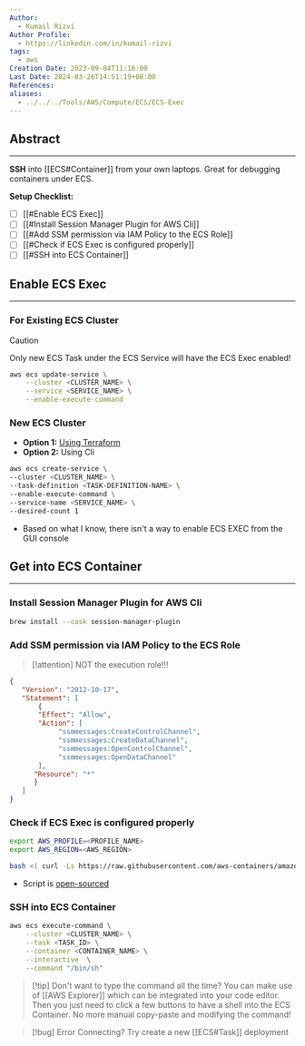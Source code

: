 ```yaml
---
Author:
  - Kumail Rizvi
Author Profile:
  - https://linkedin.com/in/kumail-rizvi
tags:
  - aws
Creation Date: 2023-09-04T11:16:00
Last Date: 2024-03-26T14:51:19+08:00
References: 
aliases:
  - ../../../Tools/AWS/Compute/ECS/ECS-Exec
---
```

## Abstract
---
**SSH** into [[ECS#Container]] from your own laptops. Great for debugging containers under ECS.

**Setup Checklist:**
- [ ] [[#Enable ECS Exec]]
- [ ] [[#Install Session Manager Plugin for AWS Cli]]
- [ ] [[#Add SSM permission via IAM Policy to the ECS Role]]
- [ ] [[#Check if ECS Exec is configured properly]]
- [ ] [[#SSH into ECS Container]]

## Enable ECS Exec
---
### For Existing ECS Cluster

>[!caution]
> Only new ECS Task under the ECS Service will have the ECS Exec enabled!


```bash "<CLUSTER_NAME>" "<SERVICE_NAME>"
aws ecs update-service \
    --cluster <CLUSTER_NAME> \
    --service <SERVICE_NAME> \
    --enable-execute-command
```


### New ECS Cluster
- **Option 1:** [Using Terraform](https://registry.terraform.io/providers/hashicorp/aws/latest/docs/resources/ecs_service#enable_execute_command)
- **Option 2:** Using Cli
```bash /<CLUSTER_NAME>/ /<TASK-DEFINITION-NAME>/ /<SERVICE_NAME>/ /1/
aws ecs create-service \
--cluster <CLUSTER_NAME> \
--task-definition <TASK-DEFINITION-NAME> \
--enable-execute-command \
--service-name <SERVICE_NAME> \
--desired-count 1
``` 
- Based on what I know, there isn't a way to enable ECS EXEC from the GUI console
## Get into ECS Container
---
### Install Session Manager Plugin for AWS Cli
```bash
brew install --cask session-manager-plugin
```

### Add SSM permission via IAM Policy to the ECS Role

>[!attention] NOT the execution role!!!

```json
{
   "Version": "2012-10-17",
   "Statement": [
       {
       "Effect": "Allow",
       "Action": [
            "ssmmessages:CreateControlChannel",
            "ssmmessages:CreateDataChannel",
            "ssmmessages:OpenControlChannel",
            "ssmmessages:OpenDataChannel"
       ],
      "Resource": "*"
      }
   ]
}
```


### Check if ECS Exec is configured properly

```bash /<PROFILE_NAME>/ /<AWS_REGION>/ /<CLUSTER_NAME>/ /<TASK_ID>/
export AWS_PROFILE=<PROFILE_NAME>
export AWS_REGION=<AWS_REGION>

bash <( curl -Ls https://raw.githubusercontent.com/aws-containers/amazon-ecs-exec-checker/main/check-ecs-exec.sh ) <CLUSTER_NAME> <TASK_ID>
```
- Script is [open-sourced](https://github.com/aws-containers/amazon-ecs-exec-checker)
### SSH into ECS Container

```bash /<CLUSTER_NAME>/ /<TASK_ID>/ /<CONTAINER_NAME>/
aws ecs execute-command \
	--cluster <CLUSTER_NAME> \
	--task <TASK_ID> \
	--container <CONTAINER_NAME> \
	--interactive  \
	--command "/bin/sh" 
```

>[!tip] Don't want to type the command all the time?
>You can make use of [[AWS Explorer]] which can be integrated into your code editor. Then you just need to click a few buttons to have a shell into the ECS Container. No more manual copy-paste and modifying the command!

>[!bug] Error Connecting?
>Try create a new [[ECS#Task]] deployment